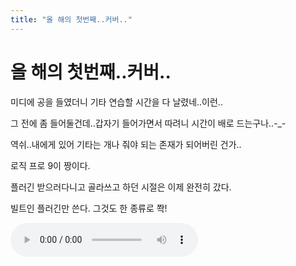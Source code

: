 ```yaml
---
title: "올 해의 첫번째..커버.."
---
```

# 올 해의 첫번째..커버..

미디에 공을 들였더니 기타 연습할 시간을 다 날렸네..이런..

그 전에 좀 들어둘건데..갑자기 들어가면서 따려니 시간이 배로 드는구나..-_-

역쉬..내에게 있어 기타는 개나 줘야 되는 존재가 되어버린 건가..
 
로직 프로 9이 짱이다. 

플러긴 받으러다니고 골라쓰고 하던 시절은 이제 완전히 갔다. 

빌트인 플러긴만 쓴다. 그것도 한 종류로 쫙!
 
![audio](210e29d3ea4a2cc744e225bd81b16869.mp3)





